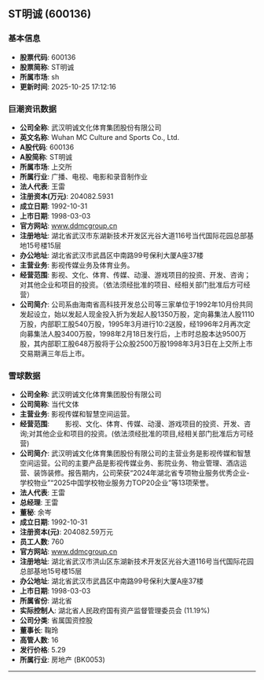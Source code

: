 ## ST明诚 (600136)

### 基本信息

- **股票代码**: 600136
- **股票简称**: ST明诚
- **所属市场**: sh
- **更新时间**: 2025-10-25 17:12:16

### 巨潮资讯数据

- **公司全称**: 武汉明诚文化体育集团股份有限公司
- **英文名称**: Wuhan MC Culture and Sports Co., Ltd.
- **A股代码**: 600136
- **A股简称**: ST明诚
- **所属市场**: 上交所
- **所属行业**: 广播、电视、电影和录音制作业
- **法人代表**: 王雷
- **注册资本(万元)**: 204082.5931
- **成立日期**: 1992-10-31
- **上市日期**: 1998-03-03
- **官方网站**: www.ddmcgroup.cn
- **注册地址**: 湖北省武汉市东湖新技术开发区光谷大道116号当代国际花园总部基地15号楼15层
- **办公地址**: 湖北省武汉市武昌区中南路99号保利大厦A座37楼
- **主营业务**: 影视传媒业务及体育业务。
- **经营范围**: 影视、文化、体育、传媒、动漫、游戏项目的投资、开发、咨询；对其他企业和项目的投资。（依法须经批准的项目、经相关部门批准后方可经营）
- **公司简介**: 公司系由海南省高科技开发总公司等三家单位于1992年10月份共同发起设立，始以发起人现金投入折为发起人股1350万股，定向募集法人股1110万股，内部职工股540万股，1995年3月进行10:2送股，经1996年2月再次定向募集法人股3400万股，1998年2月18日发行后，上市时总股本达9500万股，其内部职工股648万股将于公众股2500万股1998年3月3日在上交所上市交易期满三年后上市。

### 雪球数据

- **公司全称**: 武汉明诚文化体育集团股份有限公司
- **公司简称**: 当代文体
- **主营业务**: 影视传媒和智慧空间运营。
- **经营范围**: 　　影视、文化、体育、传媒、动漫、游戏项目的投资、开发、咨询;对其他企业和项目的投资。(依法须经批准的项目,经相关部门批准后方可经营)
- **公司简介**: 武汉明诚文化体育集团股份有限公司的主营业务是影视传媒和智慧空间运营。公司的主要产品是影视传媒业务、影院业务、物业管理、酒店运营、装饰装修。报告期内，公司荣获“2024年湖北省专项物业服务优秀企业-学校物业”“2025中国学校物业服务力TOP20企业”等13项荣誉。
- **法人代表**: 王雷
- **总经理**: 王雷
- **董秘**: 余岑
- **成立日期**: 1992-10-31
- **注册资本(元)**: 204082.59万元
- **员工人数**: 760
- **官方网站**: www.ddmcgroup.cn
- **注册地址**: 湖北省武汉市洪山区东湖新技术开发区光谷大道116号当代国际花园总部基地15号楼15层
- **办公地址**: 湖北省武汉市武昌区中南路99号保利大厦A座37楼
- **上市日期**: 1998-03-03
- **所属省份**: 湖北省
- **实际控制人**: 湖北省人民政府国有资产监督管理委员会 (11.19%)
- **公司分类**: 省属国资控股
- **董事长**: 鞠玲
- **高管人数**: 16
- **发行价格**: 5.29
- **所属行业**: 房地产 (BK0053)

---